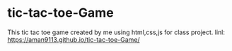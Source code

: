 # tic-tac-toe-Game
This tic tac toe game created by me using html,css,js for class project.
linl: https://aman9113.github.io/tic-tac-toe-Game/
